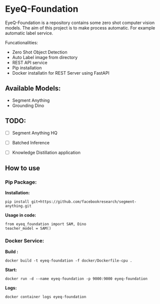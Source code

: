 # EyeQ-Foundation

EyeQ-Foundation is a repository contains some zero shot computer vision models. The aim of this project is to make process automatic. For example automatic label service.

Funcationalities:

- Zero Shot Object Detection
- Auto Label image from directory
- REST API service
- Pip installation
- Docker installatin for REST Server using FastAPI 


## Available Models:

- Segment Anything
- Grounding Dino
 
## TODO:

- [ ] Segment Anything HQ
- [ ] Batched Inference
- [ ] Knowledge Distillation application


## How to use

### Pip Package:

**Installation:**

```
pip install git+https://github.com/facebookresearch/segment-anything.git
```

**Usage in code:**

```
from eyeq_foundation import SAM, Dino
teacher_model = SAM()
```


### Docker Service:

**Build :**
```
docker build -t eyeq-foundation -f docker/Dockerfile-cpu .
```

**Start:**

```
docker run -d --name eyeq-foundation -p 9000:9000 eyeq-foundation
```

**Logs:**

```
docker container logs eyeq-foundation
```


